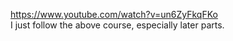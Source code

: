 https://www.youtube.com/watch?v=un6ZyFkqFKo <br>
I just follow the above course, especially later parts.
